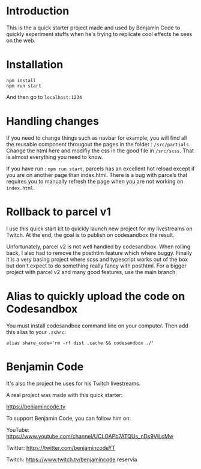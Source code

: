 # Introduction
This is the a quick starter project made and used by Benjamin Code to quickly experiment stuffs when he's trying to replicate cool effects he sees on the web.


# Installation
``` 
npm install
npm run start
```

And then go to `localhost:1234`

# Handling changes
If you need to change things such as navbar for example, you will find all the reusable component througout the pages in the folder : `/src/partials`.
Change the html here and modifiy the css in the good file in `/src/scss`.
That is almost everything you need to know.

If you have run : `npm run start`, parcels has an excellent hot reload except if you are on another page than index.html. There is a bug with parcels that requires you to manually refresh the page when you are not working on `index.html`.


# Rollback to parcel v1
I use this quick start kit to quickly launch new project for my livestreams on Twitch. At the end, the goal is to publish on codesandbox the result.

Unfortunately, parcel v2 is not well handled by codesandbox. When rolling back, I also had to remove the posthtlm feature which where buggy.
Finally it is a very basing project where scss and typescript works out of the box but don't expect to do something really fancy with posthtml.
For a bigger project with parcel v2 and many good features, use the main branch.

# Alias to quickly upload the code on Codesandbox
You must install codesandbox command line on your computer. Then add this alias to your `.zshrc`:

```
alias share_code='rm -rf dist .cache && codesandbox ./'
```

# Benjamin Code

It's also the project he uses for his Twitch livestreams.

A real project was made with this quick starter:

https://benjamincode.tv

To support Benjamin Code, you can follow him on:

YouTube: https://www.youtube.com/channel/UCLOAPb7ATQUs_nDs9ViLcMw

Twitter: https://twitter.com/benjamincodeYT

Twitch: https://www.twitch.tv/benjamincode
reservia
